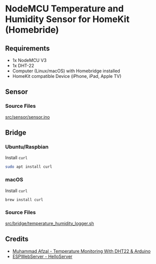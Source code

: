 # NodeMCU Temperature and Humidity Sensor for HomeKit (Homebride)

## Requirements
 * 1x NodeMCU V3
 * 1x DHT-22
 * Computer (Linux/macOS) with Homebridge installed
 * HomeKit compatible Device (iPhone, iPad, Apple TV)
 

## Sensor
### Source Files
[src/sensor/sensor.ino](./src/sensor/sensor.ino)

## Bridge

### Ubuntu/Raspbian
Install `curl`
```bash
sudo apt install curl
```

### macOS
Install `curl`
```bash
brew install curl
```

### Source Files
[src/bridge/temperature\_humidity\_logger.sh](src/bridge/temperature_humidity_logger.sh)

## Credits
 * [Muhammad Afzal - Temperature Monitoring With DHT22 & Arduino](https://create.arduino.cc/projecthub/attari/temperature-monitoring-with-dht22-arduino-15b013)
 * [ESPWebServer - HelloServer](https://github.com/esp8266/ESPWebServer/tree/master/examples/HelloServer)

